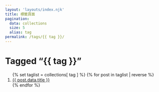 ```yaml
---
layout: 'layouts/index.njk'
title: 標籤頁面
pagination:
  data: collections
  size: 5
  alias: tag
permalink: /tags/{{ tag }}/
---
```


<h1>Tagged “{{ tag }}”</h1>

<ol>
{% set taglist = collections[ tag ] %}
{% for post in taglist | reverse %}
  <li><a href="{{ post.url | url }}">{{ post.data.title }}</a></li>
{% endfor %}
</ol>